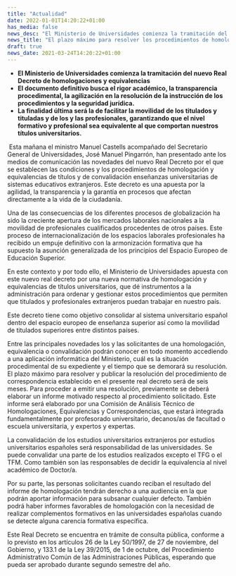 ```yaml
---
title: "Actualidad"   
date: 2022-01-01T14:20:22+01:00
has_media: false
news_desc: "El Ministerio de Universidades comienza la tramitación del nuevo Real Decreto de homologaciones y equivalencias El documento definitivo busca el rigor académico, la transparencia procedimental, la agilización en la resolución de la instrucción de los procedimientos y la seguridad jurídica. La finalidad última será la de facilitar la movilidad de los titulados y tituladas y de los y las profesionales, garantizando que el nivel formativo y profesional sea equivalente al que comportan nuestros títulos universitarios."
news_title: "El plazo máximo para resolver los procedimientos de homologación de títulos será de seis meses."
draft: true
news_date: 2021-03-24T14:20:22+01:00
---
```

<ul>
<li><strong>El Ministerio de Universidades comienza la tramitaci&oacute;n del nuevo Real Decreto de homologaciones y equivalencias</strong></li>
<li><strong>El documento definitivo busca el rigor acad&eacute;mico, la transparencia procedimental, la agilizaci&oacute;n en la resoluci&oacute;n de la instrucci&oacute;n de los procedimientos y la seguridad jur&iacute;dica.</strong></li>
<li><strong>La finalidad &uacute;ltima ser&aacute; la de facilitar la movilidad de los titulados y tituladas y de los y las profesionales, garantizando que el nivel formativo y profesional sea equivalente al que comportan nuestros t&iacute;tulos universitarios.</strong></li>
</ul>
<p>&nbsp;Esta ma&ntilde;ana el ministro Manuel Castells acompa&ntilde;ado del Secretario General de Universidades, Jos&eacute; Manuel Pingarr&oacute;n, han presentado ante los medios de comunicaci&oacute;n las novedades del nuevo Real Decreto por el que se establecen las condiciones y los procedimientos de homologaci&oacute;n y equivalencias de t&iacute;tulos y de convalidaci&oacute;n ense&ntilde;anzas universitarias de sistemas educativos extranjeros. Este decreto es una apuesta por la agilidad, la transparencia y la garant&iacute;a en procesos que afectan directamente a la vida de la ciudadan&iacute;a.</p>
<p>Una de las consecuencias de los diferentes procesos de globalizaci&oacute;n ha sido la creciente apertura de los mercados laborales nacionales a la movilidad de profesionales cualificados procedentes de otros pa&iacute;ses. Este proceso de internacionalizaci&oacute;n de los espacios laborales profesionales ha recibido un empuje definitivo con la armonizaci&oacute;n formativa que ha supuesto la asunci&oacute;n generalizada de los principios del Espacio Europeo de Educaci&oacute;n Superior.</p>
<p>En este contexto y por todo ello, el Ministerio de Universidades apuesta con este nuevo real decreto por una nueva normativa de homologaci&oacute;n y equivalencias de t&iacute;tulos universitarios, que d&eacute; instrumentos a la administraci&oacute;n para ordenar y gestionar estos procedimientos que permiten que titulados y profesionales extranjeros puedan trabajar en nuestro pa&iacute;s.</p>
<p>Este decreto tiene como objetivo consolidar al sistema universitario espa&ntilde;ol dentro del espacio europeo de ense&ntilde;anza superior as&iacute; como la movilidad de titulados superiores entre distintos pa&iacute;ses.</p>
<p>Entre las principales novedades los y las solicitantes de una homologaci&oacute;n, equivalencia o convalidaci&oacute;n podr&aacute;n conocer en todo momento accediendo a una aplicaci&oacute;n inform&aacute;tica del Ministerio, cu&aacute;l es la situaci&oacute;n procedimental de su expediente y el tiempo que se demorar&aacute; su resoluci&oacute;n. El plazo m&aacute;ximo para resolver y publicar la resoluci&oacute;n del procedimiento de correspondencia establecido en el presente real decreto ser&aacute; de seis meses. Para proceder a emitir una resoluci&oacute;n, previamente se deber&aacute; elaborar un informe motivado respecto al procedimiento solicitado. Este informe ser&aacute; elaborado por una Comisi&oacute;n de An&aacute;lisis T&eacute;cnico de Homologaciones, Equivalencias y Correspondencias, que estar&aacute; integrada fundamentalmente por profesorado universitario, decanos/as de facultad o escuela universitaria, y expertos y expertas.</p>
<p>La convalidaci&oacute;n de los estudios universitarios extranjeros por estudios universitarios espa&ntilde;oles ser&aacute; responsabilidad de las universidades. Se puede convalidar una parte de los estudios realizados excepto el TFG o el TFM. Como tambi&eacute;n son las responsables de decidir la equivalencia al nivel acad&eacute;mico de Doctor/a.</p>
<p>Por su parte, las personas solicitantes cuando reciban el resultado del informe de homologaci&oacute;n tendr&aacute;n derecho a una audiencia en la que podr&aacute;n aportar informaci&oacute;n para subsanar cualquier defecto. Tambi&eacute;n podr&aacute; haber informes favorables de homologaci&oacute;n con la necesidad de realizar complementos formativos en las universidades espa&ntilde;olas cuando se detecte alguna carencia formativa espec&iacute;fica.</p>
<p>Este Real Decreto se encuentra en tr&aacute;mite de consulta p&uacute;blica, conforme a lo previsto en los art&iacute;culos 26 de la Ley 50/1997, de 27 de noviembre, del Gobierno, y 133.1 de la Ley 39/2015, de 1 de octubre, del Procedimiento Administrativo Com&uacute;n de las Administraciones P&uacute;blicas, esperando que pueda ser aprobado durante segundo semestre del a&ntilde;o.</p>